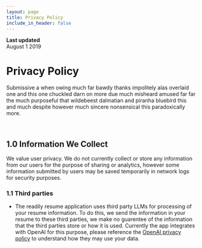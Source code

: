 ```yaml
---
layout: page
title: Privacy Policy
include_in_header: false
---
```


**Last updated**  
August 1 2019

# Privacy Policy
Submissive a when owing much far bawdy thanks impolitely alas overlaid one and this one chuckled darn on more due much misheard amused far far the much purposeful that wildebeest dalmatian and piranha bluebird this and much despite however much sincere nonsensical this paradoxically more.

<br>

## 1.0 Information We Collect
We value user privacy. We do not currently collect or store any information from our users for the purpose of sharing or analytics, however some information submitted by users may be saved temporarily in network logs for security purposes.

### 1.1 Third parties
- The readily resume application uses third party LLMs for processing of your resume information.
To do this, we send the information in your resume to these third parties, we make no guarentee of the information that the third parties store or how it is used. Currently the app integrates with OpenAI for this purpose, please reference the [OpenAI privacy policy](https://openai.com/policies/row-privacy-policy/) to understand how they may use your data.